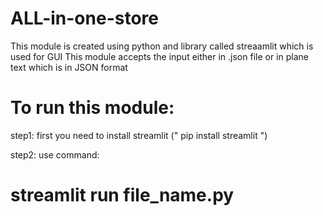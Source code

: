 # ALL-in-one-store

This module is created using python and library called streaamlit which is used for GUI
This module accepts the input either in .json file or in plane text which is in JSON format

# To run this module:
step1: first you need to install streamlit (" pip install streamlit ")

step2: use command:
  #   streamlit run file_name.py
